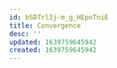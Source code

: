 ```yaml
---
id: bSDTrl3j-m_g_HEpnTniE
title: Convergence
desc: ''
updated: 1639759645942
created: 1639759645942
---
```


